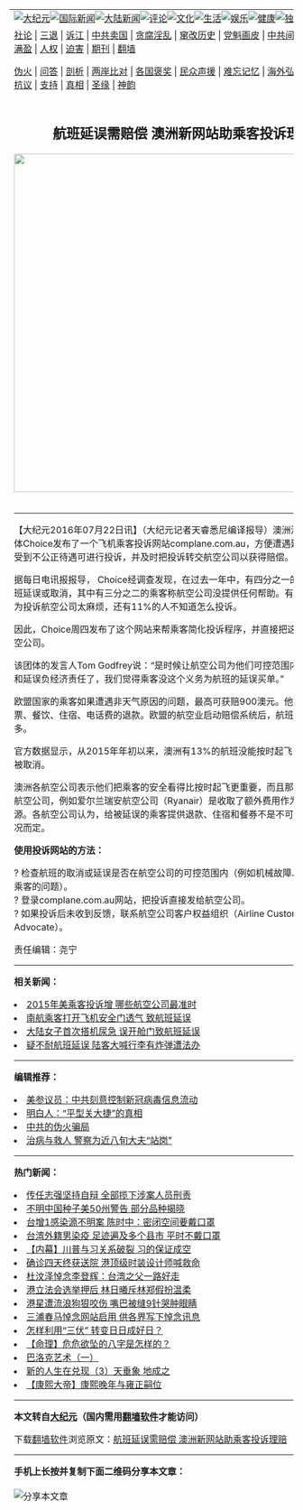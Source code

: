 <a name="1" id="1" target="_blank"></a><span id="1"></span>
<table align=center border="0"><tr><td colspan="2" VALIGN=TOP><a href="https://github.com/ufsjfy3164/djy/blob/master/gb/nsc413.md#1"><img src="https://raw.githubusercontent.com/ufsjfy3164/www/master/t/djy/1.jpg" title="大纪元"></a><a href="https://github.com/ufsjfy3164/djy/blob/master/gb/n24hr.md#1"><img src="https://raw.githubusercontent.com/ufsjfy3164/www/master/t/djy/3.jpg" title="国际新闻"></a><a href="https://github.com/ufsjfy3164/djy/blob/master/gb/nsc413.md#1"><img src="https://raw.githubusercontent.com/ufsjfy3164/www/master/t/djy/4.jpg" title="大陆新闻"></a><a href="https://github.com/ufsjfy3164/djy/blob/master/gb/news392.md#1"><img src="https://raw.githubusercontent.com/ufsjfy3164/www/master/t/djy/5.jpg" title="评论"></a><a href="https://github.com/ufsjfy3164/djy/blob/master/gb/news2007.md#1"><img src="https://raw.githubusercontent.com/ufsjfy3164/www/master/t/djy/6.jpg" title="文化"></a><a href="https://github.com/ufsjfy3164/djy/blob/master/gb/news2008.md#1"><img src="https://raw.githubusercontent.com/ufsjfy3164/www/master/t/djy/7.jpg" title="生活"></a><a href="https://github.com/ufsjfy3164/djy/blob/master/gb/ncyule.md#1"><img src="https://raw.githubusercontent.com/ufsjfy3164/www/master/t/djy/8.jpg" title="娱乐"></a><a href="https://github.com/ufsjfy3164/djy/blob/master/gb/nsc1002.md#1"><img src="https://raw.githubusercontent.com/ufsjfy3164/www/master/t/djy/9.jpg" title="健康"><a href="https://github.com/ufsjfy3164/djy/blob/master/gb/nf6092.md#1"><img src="https://raw.githubusercontent.com/ufsjfy3164/www/master/t/djy/10a.jpg" title="独家"></a><a href="https://github.com/ufsjfy3164/djy/blob/master/gb/nf4514.md#1"><img src="https://raw.githubusercontent.com/ufsjfy3164/www/master/t/djy/12a.jpg" title="头条"></a></td></tr>
<tr><td colspan="2" VALIGN=TOP><a target="_blank" href="https://github.com/ufsjfy3164/djy/blob/master/gb/9p.md#1">社论</a> | <a target="_blank" href="https://github.com/ufsjfy3164/djy/blob/master/gb/nf5657.md#1">三退</a> | <a target="_blank" href="https://github.com/ufsjfy3164/djy/blob/master/gb/nf6124.md#1">诉江</a> | <a target="_blank" href="https://github.com/ufsjfy3164/djy/blob/master/gb/nf1176117.md#1">中共卖国</a> | <a target="_blank" href="https://github.com/ufsjfy3164/djy/blob/master/gb/nf5773.md#1">贪腐淫乱</a> | <a target="_blank" href="https://github.com/ufsjfy3164/djy/blob/master/gb/nf1176115.md#1">窜改历史</a> | <a target="_blank" href="https://github.com/ufsjfy3164/djy/blob/master/gb/nf1176107.md#1">党魁画皮</a> | <a target="_blank" href="https://github.com/ufsjfy3164/djy/blob/master/gb/nf1320400.md#1">中共间谍</a> | <a target="_blank" href="https://github.com/ufsjfy3164/djy/blob/master/gb/nf1176114.md#1">破坏传统</a> | <a target="_blank" href="https://github.com/ufsjfy3164/ntdtv/blob/master/gb/prog447_1.md#1">恶贯满盈</a> | <a target="_blank" href="https://github.com/ufsjfy3164/djy/blob/master/gb/ncid278.md#1">人权</a> | <a target="_blank" href="https://github.com/ufsjfy3164/djy/blob/master/gb/nf1176111.md#1">迫害</a> | <a target="_blank" href="https://gitlab.com/szzdlab/mh-qikan/blob/master/README.md#1">期刊</a> | <a target="_blank" href="https://github.com/ufsjfy3164/www/blob/master/README.md?zsrh#8">翻墙</a></p><p><a target="_blank" href="https://github.com/ufsjfy3164/djy/blob/master/gb/nf5562.md#1">伪火</a> | <a target="_blank" href="https://github.com/ufsjfy3164/djy/blob/master/gb/nf4378.md#1">问答</a> | <a target="_blank" href="https://github.com/ufsjfy3164/djy/blob/master/gb/nf5792.md#1">剖析</a> | <a target="_blank" href="https://github.com/ufsjfy3164/djy/blob/master/gb/nf5735.md#1">两岸比对</a> | <a target="_blank" href="https://github.com/ufsjfy3164/djy/blob/master/gb/nf6119.md#1">各国褒奖</a> | <a target="_blank" href="https://github.com/ufsjfy3164/djy/blob/master/gb/nf6120.md#1">民众声援</a> | <a target="_blank" href="https://github.com/ufsjfy3164/djy/blob/master/gb/nf1188594.md#1">难忘记忆</a> | <a target="_blank" href="https://github.com/ufsjfy3164/djy/blob/master/gb/nf3180.md#1">海外弘传</a> | <a target="_blank" href="https://github.com/ufsjfy3164/djy/blob/master/gb/nf5410.md#1">万人上访</a> | <a target="_blank" href="https://github.com/ufsjfy3164/ntdtv/blob/master/gb/prog1530_1.md#1">和平抗议</a> | <a target="_blank" href="https://github.com/ufsjfy3164/djy/blob/master/gb/nf4386.md#1">支持</a> | <a target="_blank" href="https://github.com/ufsjfy3164/djy/blob/master/gb/nf4389.md#1">真相</a> | <a target="_blank" href="https://github.com/ufsjfy3164/djy/blob/master/gb/nf5790.md#1">圣缘</a> | <a target="_blank" href="https://github.com/ufsjfy3164/djy/blob/master/gb/nf4786.md#1">神韵</a></td></tr>
<tr><td VALIGN=TOP width="626"><h2 align=center>航班延误需赔偿 澳洲新网站助乘客投诉理赔</h2>
<img width="600" src="https://i.epochtimes.com/assets/uploads/2020/04/0000-ren-zhiqiang1-CFP444146585-600x400-320x200.jpg" />
<h6></h6>
<hr>
	<p>【大纪元2016年07月22日讯】（大纪元记者天睿悉尼编译报导）澳洲消费者权益团体Choice发布了一个飞机乘客<ahref="https://github.com/ufsjfy3164/djy/blob/master/gb/tag/%E6%8A%95%E8%AF%89.md#1">投诉</a>网站complane.com.au，方便遭遇延误的乘客如受到不公正待遇可进行投诉，并及时把投诉转交航空公司以获得<ahref="https://github.com/ufsjfy3164/djy/blob/master/gb/tag/%E8%B5%94%E5%81%BF.md#1">赔偿</a>。</p>
<p>据每日电讯报报导， Choice经调查发现，在过去一年中，有四分之一的乘客遭遇<ahref="https://github.com/ufsjfy3164/djy/blob/master/gb/tag/%E8%88%AA%E7%8F%AD%E5%BB%B6%E8%AF%AF.md#1">航班延误</a>或取消，其中有三分之二的乘客称航空公司没提供任何帮助。有39%的乘客认为<ahref="https://github.com/ufsjfy3164/djy/blob/master/gb/tag/%E6%8A%95%E8%AF%89.md#1">投诉</a>航空公司太麻烦，还有11%的人不知道怎么投诉。</p>
<p>因此，Choice周四发布了这个网站来帮乘客简化投诉程序，并直接把这些投诉发给航空公司。</p>
<p>该团体的发言人Tom Godfrey说：“是时候让航空公司为他们可控范围内的航班取消和延误负经济责任了，我们觉得乘客没这个义务为航班的延误买单。”</p>
<p>欧盟国家的乘客如果遭遇非天气原因的问题，最高可获赔900澳元。他们还能获得机票、餐饮、住宿、电话费的退款。欧盟的航空业启动<ahref="https://github.com/ufsjfy3164/djy/blob/master/gb/tag/%E8%B5%94%E5%81%BF.md#1">赔偿</a>系统后，<ahref="https://github.com/ufsjfy3164/djy/blob/master/gb/tag/%E8%88%AA%E7%8F%AD%E5%BB%B6%E8%AF%AF.md#1">航班延误</a>减少了许多。</p>
<p>官方数据显示，从2015年年初以来，澳洲有13%的航班没能按时起飞，1.5%的航班被取消。</p>
<p>澳洲各航空公司表示他们把乘客的安全看得比按时起飞更重要，而且那些提供赔偿的航空公司，例如爱尔兰瑞安航空公司（Ryanair）是收取了额外费用作为赔偿金的来源。各航空公司认为，给被延误的乘客提供退款、住宿和餐券不是不可能，但要视情况而定。</p>
<p><strong>使用投诉网站的方法：</strong></p>
<p>? 检查航班的取消或延误是否在航空公司的可控范围内（例如机械故障、机组人员或乘客的问题）。<br />
? 登录complane.com.au网站，把投诉直接发给航空公司。<br />
? 如果投诉后未收到反馈，联系航空公司<ahref="https://github.com/ufsjfy3164/djy/blob/master/gb/tag/%E5%AE%A2%E6%88%B7%E6%9D%83%E7%9B%8A.md#1">客户权益</a>组织（Airline Customer Advocate）。</p>
<p>责任编辑：尧宁</p>
	
<hr>


<strong>相关新闻：</strong>
<li><a href="https://github.com/ufsjfy3164/djy/blob/master/gb/16/2/19/n4643286.md#1">2015年美乘客投诉增 哪些航空公司最准时</a></li>
<li><a href="https://github.com/ufsjfy3164/djy/blob/master/gb/16/3/11/n4660095.md#1">南航乘客打开飞机安全门透气 致航班延误</a></li>
<li><a href="https://github.com/ufsjfy3164/djy/blob/master/gb/16/3/28/n7466325.md#1">大陆女子首次搭机尿急 误开舱门致航班延误</a></li>
<li><a href="https://github.com/ufsjfy3164/djy/blob/master/gb/16/6/3/n7960286.md#1">疑不耐航班延误 陆客大喊行李有炸弹遭法办</a></li>
<hr>


<strong>编辑推荐：</strong>
<li><a href="https://github.com/onzhi266/djy/blob/master/gb/20/2/22/n11887949.md#1">美参议员：中共刻意控制新冠病毒信息流动</a></li>
<li><a href="https://github.com/tsiac2612/djy/blob/master/gb/17/12/19/n9970786.md#1" target="_blank">明白人：“平型关大捷”的真相</a></li><li><a href="https://github.com/ufsjfy3164/djy/blob/master/gb/16/1/21/n4622075.md?dfh#1" target="_blank">中共的伪火骗局</a></li><li><a href="https://github.com/tsiac2612/djy/blob/master/gb/19/5/8/n11243139.md#1" target="_blank">治病与救人 警察为近八旬大夫“站岗”</a></li>
<hr>

<strong>热门新闻：</strong>
<li><a href="https://github.com/ufsjfy3164/djy/blob/master/gb/20/8/1/n12299531.md#1">传任志强坚持自辩 全部揽下涉案人员刑责</a></li>
<li><a href="https://github.com/ufsjfy3164/djy/blob/master/gb/20/8/1/n12299836.md#1">不明中国种子美50州警告 部分品种揭晓</a></li>
<li><a href="https://github.com/ufsjfy3164/djy/blob/master/gb/20/8/1/n12299271.md#1">台增1感染源不明案 陈时中：密闭空间要戴口罩</a></li>
<li><a href="https://github.com/ufsjfy3164/djy/blob/master/gb/20/8/1/n12299355.md#1">台湾外籍男染疫 足迹遍及多个县市 平时不戴口罩</a></li>
<li><a href="https://github.com/ufsjfy3164/djy/blob/master/gb/20/7/31/n12296326.md#1">【内幕】川普与习关系破裂 习的保证成空</a></li>
<li><a href="https://github.com/ufsjfy3164/djy/blob/master/gb/20/7/31/n12298140.md#1">确诊四天终获送院 港顶级时装设计师喊救命</a></li>
<li><a href="https://github.com/ufsjfy3164/djy/blob/master/gb/20/7/30/n12296166.md#1">杜汶泽悼念李登辉：台湾之父一路好走</a></li>
<li><a href="https://github.com/ufsjfy3164/djy/blob/master/gb/20/7/31/n12298653.md#1">港立法会选举押后 林日曦斥林郑假扮温柔</a></li>
<li><a href="https://github.com/ufsjfy3164/djy/blob/master/gb/20/7/31/n12298354.md#1">港星遭流浪狗狠咬伤 嘴巴被缝9针哭肿眼睛</a></li>
<li><a href="https://github.com/ufsjfy3164/djy/blob/master/gb/20/7/31/n12297495.md#1">三浦春马悼念网站启用 供各界写下悼念讯息</a></li>
<li><a href="https://github.com/ufsjfy3164/djy/blob/master/gb/20/7/29/n12291141.md#1">怎样利用“三伏” 转变日日成好日？</a></li>
<li><a href="https://github.com/ufsjfy3164/djy/blob/master/gb/20/6/5/n12163904.md#1">【命理】危危欲坠的八字是怎样的？</a></li>
<li><a href="https://github.com/ufsjfy3164/djy/blob/master/gb/10/12/29/n3126257.md#1">巴洛克艺术（一）</a></li>
<li><a href="https://github.com/ufsjfy3164/djy/blob/master/gb/20/7/30/n12293825.md#1">新的人生在兑现（3）天垂象 地成之</a></li>
<li><a href="https://github.com/ufsjfy3164/djy/blob/master/gb/20/6/4/n12162213.md#1">【康熙大帝】康熙晚年与雍正嗣位</a></li>
<hr>

<strong>本文转自<a href="https://www.epochtimes.com">大纪元</a>（国内需用<a href="https://github.com/ufsjfy3164/www/blob/master/README.md#8">翻墙软件</a>才能访问）</strong><p>下载<a href="https://github.com/ufsjfy3164/www/blob/master/README.md#8">翻墙软件</a>浏览原文：<a href="https://www.epochtimes.com/gb/16/7/22/n8126330.htm">航班延误需赔偿 澳洲新网站助乘客投诉理赔</a></p><hr>

<strong>手机上长按并复制下面二维码分享本文章：</strong><br><br><img src="http://d1p1.ip.zn2.us/v.php?action=qrcode&url=https://github.com/ufsjfy3164/djy/blob/master/gb/16/7/22/n8126330.md%231" title="分享本文章"></td><td VALIGN=TOP><a href="https://github.com/ufsjfy3164/djy/blob/master/gb/16/1/21/n4622075.md?dfh#1" target="_blank"><img src="https://raw.githubusercontent.com/ufsjfy3164/djy/master/gb/300/wei-f1.jpg" title="中共的伪火骗局"  alt="中共的伪火骗局"></a><br><a href="https://github.com/ufsjfy3164/www/blob/master/README.md?dfh#9" target="_blank"><img src="https://raw.githubusercontent.com/ufsjfy3164/djy/master/gb/300/yong-h.jpg" title="永恒的见证"  alt="永恒的见证"></a><br><a href="https://github.com/ufsjfy3164/djy/blob/master/gb/13/9/29/n3974789.md?dfh#1" target="_blank"><img src="https://raw.githubusercontent.com/ufsjfy3164/djy/master/gb/300/shang-lnz.jpg" title="善良女子被中共投男牢"  alt="善良女子被中共投男牢"></a><br><a href="https://github.com/ufsjfy3164/djy/blob/master/gb/16/3/16/n4663449.md?dfh#1" target="_blank"><img src="https://raw.githubusercontent.com/ufsjfy3164/djy/master/gb/300/huo-z3.jpg" title="警卫目击活摘器官"  alt="警卫目击活摘器官"></a><br><a href="https://github.com/ufsjfy3164/djy/blob/master/gb/16/8/7/n8177641.md?dfh#1" target="_blank"><img src="https://raw.githubusercontent.com/ufsjfy3164/djy/master/gb/300/huo-z4.jpg" title="证人描述活摘恐怖"  alt="证人描述活摘恐怖"></a><br><a href="https://github.com/ufsjfy3164/djy/blob/master/gb/10/4/19/n2881569.md?dfh#1" target="_blank"><img src="https://raw.githubusercontent.com/ufsjfy3164/djy/master/gb/300/huo-z1.jpg" title="揭开活摘器官黑幕"  alt="揭开活摘器官黑幕"></a><br><a href="https://github.com/ufsjfy3164/djy/blob/master/gb/10/11/7/n3077476.md?dfh#1" target="_blank"><img src="https://raw.githubusercontent.com/ufsjfy3164/djy/master/gb/300/ma-ks.jpg" title="马克思的成魔之路"  alt="马克思的成魔之路"></a><br><a href="https://github.com/ufsjfy3164/djy/blob/master/gb/14/6/9/n4173977.md?dfh#1" target="_blank"><img src="https://raw.githubusercontent.com/ufsjfy3164/djy/master/gb/300/chang-zs.jpg" title="藏字石 蕴天机"  alt="藏字石 蕴天机"></a><br><a href="https://github.com/ufsjfy3164/djy/blob/master/gb/18/5/10/n10381511.md?dfh#1" target="_blank"><img src="https://raw.githubusercontent.com/ufsjfy3164/djy/master/gb/300/st1.jpg" title="关注3亿人三退"  alt="关注3亿人三退"></a><br><a href="https://github.com/ufsjfy3164/djy/blob/master/gb/18/3/21/n10237682.md?dfh#1" target="_blank"><img src="https://raw.githubusercontent.com/ufsjfy3164/djy/master/gb/300/jie-t.jpg" title="解体中共复兴中华"  alt="解体中共复兴中华"></a><br><a href="https://github.com/ufsjfy3164/djy/blob/master/gb/9/2/9/n2422991.md?dfh#1" target="_blank"><img src="https://raw.githubusercontent.com/ufsjfy3164/djy/master/gb/300/gao-zs.jpg" title="中共迫害良心律师"  alt="中共迫害良心律师"></a><br><a href="https://github.com/ufsjfy3164/djy/blob/master/gb/18/12/9/n10900044.md?dfh#1" target="_blank"><img src="https://raw.githubusercontent.com/ufsjfy3164/djy/master/gb/300/sj1.jpg" title="303万人举报江泽民"  alt="303万人举报江泽民"></a><br><a href="https://github.com/ufsjfy3164/djy/blob/master/gb/18/8/28/n10672014.md?dfh#1" target="_blank"><img src="https://raw.githubusercontent.com/ufsjfy3164/djy/master/gb/300/sj2.jpg" title="这些官员为何起诉江泽民"  alt="这些官员为何起诉江泽民"></a><br><a href="https://github.com/ufsjfy3164/djy/blob/master/gb/8/12/18/n2367165.md?dfh#1" target="_blank"><img src="https://raw.githubusercontent.com/ufsjfy3164/djy/master/gb/300/liangan.jpg" title="海峡两岸的强烈对比"  alt="海峡两岸的强烈对比"></a><br><a href="https://github.com/ufsjfy3164/djy/blob/master/gb/15/12/10/n4593139.md?dfh#1" target="_blank"><img src="https://raw.githubusercontent.com/ufsjfy3164/djy/master/gb/300/jia-ndzl.jpg" title="加拿大总理的贺信"  alt="加拿大总理的贺信"></a><br><a href="https://github.com/ufsjfy3164/djy/blob/master/gb/11/6/17/n3289382.md?dfh#1" target="_blank"><img src="https://raw.githubusercontent.com/ufsjfy3164/djy/master/gb/300/xiao-wd.jpg" title="探寻真相兼听则明"  alt="探寻真相兼听则明"></a><br><a href="https://github.com/ufsjfy3164/djy/blob/master/gb/18/10/27/n10812623.md?dfh#1" target="_blank"><img src="https://raw.githubusercontent.com/ufsjfy3164/djy/master/gb/300/yindu.jpg" title="印度媒体报道东方"  alt="印度媒体报道东方"></a><br><a href="https://github.com/ufsjfy3164/djy/blob/master/gb/18/6/9/n10469652.md?dfh#1" target="_blank"><img src="https://raw.githubusercontent.com/ufsjfy3164/djy/master/gb/300/xie-j.jpg" title="不一样的海外校园"  alt="不一样的海外校园"></a><br><a href="https://github.com/ufsjfy3164/djy/blob/master/gb/7/4/5/n1669415.md?dfh#1" target="_blank"><img src="https://raw.githubusercontent.com/ufsjfy3164/djy/master/gb/300/li-up.jpg" title="从大师到徒弟的传奇"  alt="从大师到徒弟的传奇"></a><br><a href="https://github.com/ufsjfy3164/djy/blob/master/gb/17/5/26/n9191512.md?dfh#1" target="_blank"><img src="https://raw.githubusercontent.com/ufsjfy3164/djy/master/gb/300/zfl2.jpg" title="亿万人与东方一本奇书"  alt="亿万人与东方一本奇书"></a><br><a href="https://github.com/ufsjfy3164/djy/blob/master/gb/13/11/27/n4020290.md?dfh#1" target="_blank"><img src="https://raw.githubusercontent.com/ufsjfy3164/djy/master/gb/300/zhen-h.jpg" title="大陆见不到的震撼场面"  alt="大陆见不到的震撼场面"></a><br><a href="https://github.com/ufsjfy3164/djy/blob/master/gb/15/7/17/n4482910.md?dfh#1" target="_blank"><img src="https://raw.githubusercontent.com/ufsjfy3164/djy/master/gb/300/dalu-sk.jpg" title="人心向善 大陆当初盛况"  alt="人心向善 大陆当初盛况"></a><br><a href="https://github.com/ufsjfy3164/djy/blob/master/gb/19/1/5/n10955468.md?dfh#1" target="_blank"><img src="https://raw.githubusercontent.com/ufsjfy3164/djy/master/gb/300/zfl1.jpg" title="追寻真理 这书讲什么"  alt="追寻真理 这书讲什么"></a><br><a href="https://github.com/ufsjfy3164/www/blob/master/README.md?dfh#1" target="_blank"><img src="https://raw.githubusercontent.com/ufsjfy3164/djy/master/gb/300/fq1.jpg" title="下载免费翻墙软件"  alt="下载免费翻墙软件"></a><br></td></tr></table>
